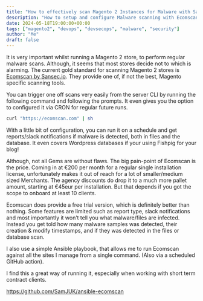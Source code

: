 ```yaml
---
title: "How to effectively scan Magento 2 Instances for Malware with Sansec"
description: "How to setup and configure Malware scanning with Ecomscan by Sansec for a single Magento 2 instance or in bulk with Ansible"
date: 2024-05-18T19:00:00+00:00
tags: ["magento2", "devops", "devsecops", "malware", "security"]
author: "Me"
draft: false
---
```

It is very important whilst running a Magento 2 store, to perform regular malware scans. Although, it seems that most stores decide not to which is alarming. The current gold standard for scanning Magento 2 stores is [Ecomscan by Sansec.io](https://sansec.io/#ecomscan). They provide one of, if not the best, Magento specific scanning tools. 

You can trigger one off scans very easily from the server CLI by running the following command and following the prompts. It even gives you the option to configured it via CRON for regular future runs.

```bash
curl "https://ecomscan.com" | sh
```

With a little bit of configuration, you can run it on a schedule and get reports/slack notifications if malware is detected, both in files and the database. It even covers Wordpress databases if your using Fishpig for your blog!

Although, not all Gems are without flaws. The big pain-point of Ecomscan is the price. Coming in at €200 per month for a regular single installation license, unfortunately makes it out of reach for a lot of smaller/medium sized Merchants. The agency discounts do drop it to a much more pallet amount, starting at €45eur per installation. But that depends if you got the scope to onboard at least 10 clients. 

Ecomscan does provide a free trial version, which is definitely better than nothing. Some features are limited such as report type, slack notifications and most importantly it won’t tell you what malware/files are infected. Instead you get told how many malware samples was detected, their creation & modify timestamps, and if they was detected in the files or database scan. 

I also use a simple Ansible playbook, that allows me to run Ecomscan against all the sites I manage from a single command. (Also via a scheduled GitHub action). 

I find this a great way of running it, especially when working with short term contract clients. 

https://github.com/SamJUK/ansible-ecomscan